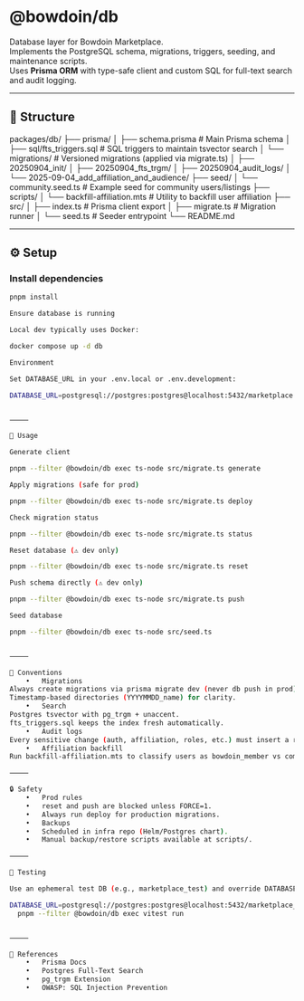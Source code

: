 # @bowdoin/db

Database layer for Bowdoin Marketplace.  
Implements the PostgreSQL schema, migrations, triggers, seeding, and maintenance scripts.  
Uses **Prisma ORM** with type-safe client and custom SQL for full-text search and audit logging.

---

## 📂 Structure

packages/db/
├── prisma/
│   ├── schema.prisma                 # Main Prisma schema
│   ├── sql/fts_triggers.sql          # SQL triggers to maintain tsvector search
│   └── migrations/                   # Versioned migrations (applied via migrate.ts)
│       ├── 20250904_init/
│       ├── 20250904_fts_trgm/
│       ├── 20250904_audit_logs/
│       └── 2025-09-04_add_affiliation_and_audience/
├── seed/
│   └── community.seed.ts             # Example seed for community users/listings
├── scripts/
│   └── backfill-affiliation.mts      # Utility to backfill user affiliation
├── src/
│   ├── index.ts                      # Prisma client export
│   ├── migrate.ts                    # Migration runner
│   └── seed.ts                       # Seeder entrypoint
└── README.md

---

## ⚙️ Setup

### Install dependencies
```bash
pnpm install

Ensure database is running

Local dev typically uses Docker:

docker compose up -d db

Environment

Set DATABASE_URL in your .env.local or .env.development:

DATABASE_URL=postgresql://postgres:postgres@localhost:5432/marketplace


⸻

🚀 Usage

Generate client

pnpm --filter @bowdoin/db exec ts-node src/migrate.ts generate

Apply migrations (safe for prod)

pnpm --filter @bowdoin/db exec ts-node src/migrate.ts deploy

Check migration status

pnpm --filter @bowdoin/db exec ts-node src/migrate.ts status

Reset database (⚠️ dev only)

pnpm --filter @bowdoin/db exec ts-node src/migrate.ts reset

Push schema directly (⚠️ dev only)

pnpm --filter @bowdoin/db exec ts-node src/migrate.ts push

Seed database

pnpm --filter @bowdoin/db exec ts-node src/seed.ts


⸻

📝 Conventions
	•	Migrations
Always create migrations via prisma migrate dev (never db push in prod).
Timestamp-based directories (YYYYMMDD_name) for clarity.
	•	Search
Postgres tsvector with pg_trgm + unaccent.
fts_triggers.sql keeps the index fresh automatically.
	•	Audit logs
Every sensitive change (auth, affiliation, roles, etc.) must insert a row in AuditLog.
	•	Affiliation backfill
Run backfill-affiliation.mts to classify users as bowdoin_member vs community.

⸻

🔒 Safety
	•	Prod rules
	•	reset and push are blocked unless FORCE=1.
	•	Always run deploy for production migrations.
	•	Backups
	•	Scheduled in infra repo (Helm/Postgres chart).
	•	Manual backup/restore scripts available at scripts/.

⸻

🧪 Testing

Use an ephemeral test DB (e.g., marketplace_test) and override DATABASE_URL_TEST.

DATABASE_URL=postgresql://postgres:postgres@localhost:5432/marketplace_test \
  pnpm --filter @bowdoin/db exec vitest run


⸻

📖 References
	•	Prisma Docs
	•	Postgres Full-Text Search
	•	pg_trgm Extension
	•	OWASP: SQL Injection Prevention

